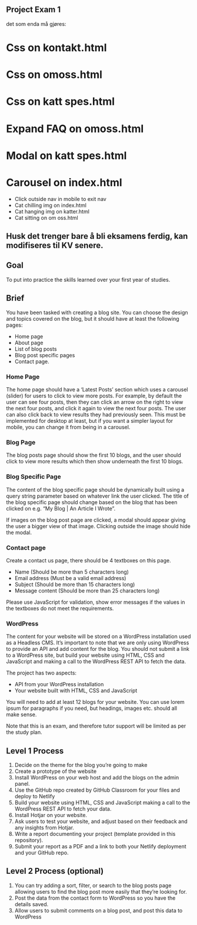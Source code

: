 ## Project Exam 1




det som enda må gjøres:
# Css on kontakt.html 
# Css on omoss.html
# Css on katt spes.html
# Expand FAQ on omoss.html
# Modal on katt spes.html
# Carousel on index.html
- Click outside nav in mobile to exit nav
- Cat chilling img on index.html
- Cat hanging img on katter.html
- Cat sitting on om oss.html

## Husk det trenger bare å bli eksamens ferdig, kan modifiseres til KV senere.





## Goal
To put into practice the skills learned over your first year of studies.

## Brief
You have been tasked with creating a blog site. You can choose the design and topics covered on the blog, but it should have at least the following pages:
-	Home page
-	About page
-	List of blog posts
-	Blog post specific pages
-	Contact page.

### Home Page
The home page should have a ‘Latest Posts’ section which uses a carousel (slider) for users to click to view more posts. For example, by default the user can see four posts, then they can click an arrow on the right to view the next four posts, and click it again to view the next four posts. The user can also click back to view results they had previously seen. This must be implemented for desktop at least, but if you want a simpler layout for mobile, you can change it from being in a carousel.

### Blog Page
The blog posts page should show the first 10 blogs, and the user should click to view more results which then show underneath the first 10 blogs.

### Blog Specific Page
The content of the blog specific page should be dynamically built using a query string parameter based on whatever link the user clicked. The title of the blog specific page should change based on the blog that has been clicked on e.g. “My Blog | An Article I Wrote”.

If images on the blog post page are clicked, a modal should appear giving the user a bigger view of that image. Clicking outside the image should hide the modal.

### Contact page
Create a contact us page, there should be 4 textboxes on this page.
-	Name (Should be more than 5 characters long)
-	Email address (Must be a valid email address)
-	Subject (Should be more than 15 characters long)
-	Message content (Should be more than 25 characters long)

Please use JavaScript for validation, show error messages if the values in the textboxes do not meet the requirements.

### WordPress
The content for your website will be stored on a WordPress installation used as a Headless CMS. It’s important to note that we are only using WordPress to provide an API and add content for the blog. You should not submit a link to a WordPress site, but build your website using HTML, CSS and JavaScript and making a call to the WordPress REST API to fetch the data. 

The project has two aspects:
-	API from your WordPress installation
-	Your website built with HTML, CSS and JavaScript

You will need to add at least 12 blogs for your website. You can use lorem ipsum for paragraphs if you need, but headings, images etc. should all make sense.

Note that this is an exam, and therefore tutor support will be limited as per the study plan.

## Level 1 Process

1.	Decide on the theme for the blog you’re going to make
2.	Create a prototype of the website
3.	Install WordPress on your web host and add the blogs on the admin panel. 
4.	Use the GitHub repo created by GitHub Classroom for your files and deploy to Netlify
5.	Build your website using HTML, CSS and JavaScript making a call to the WordPress REST API to fetch your data.
6.	Install Hotjar on your website.
7.	Ask users to test your website, and adjust based on their feedback and any insights from Hotjar.
8.	Write a report documenting your project (template provided in this repository).
9.	Submit your report as a PDF and a link to both your Netlify deployment and your GitHub repo.
 
## Level 2 Process (optional)

1.	You can try adding a sort, filter, or search to the blog posts page allowing users to find the blog post more easily that they’re looking for. 
2.	Post the data from the contact form to WordPress so you have the details saved.
3.	Allow users to submit comments on a blog post, and post this data to WordPress

